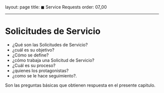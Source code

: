 
layout: page
title: ◼ Service Requests
order: 07_00


---
# Solicitudes de Servicio

- ¿Qué son las Solicitudes de Servicio?
- ¿cuál es su objetivo?
- ¿Cómo se define?
- ¿cómo trabaja una Solicitud de Servicio?
- ¿Cuál es su proceso?
- ¿quienes los protagonistas?
- ¿como se le hace seguimiento?.

Son las preguntas básicas que obtienen respuesta en  el presente capitulo.


